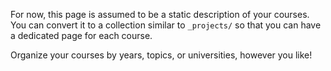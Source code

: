 [//]: # (---)

[//]: # (layout: page)

[//]: # (permalink: /teaching/)

[//]: # (title: teaching)

[//]: # (description: Materials for courses you taught. Replace this text with your description.)

[//]: # (nav: true)

[//]: # (nav_order: 6)

[//]: # (---)

For now, this page is assumed to be a static description of your courses. You can convert it to a collection similar to `_projects/` so that you can have a dedicated page for each course.

Organize your courses by years, topics, or universities, however you like!
